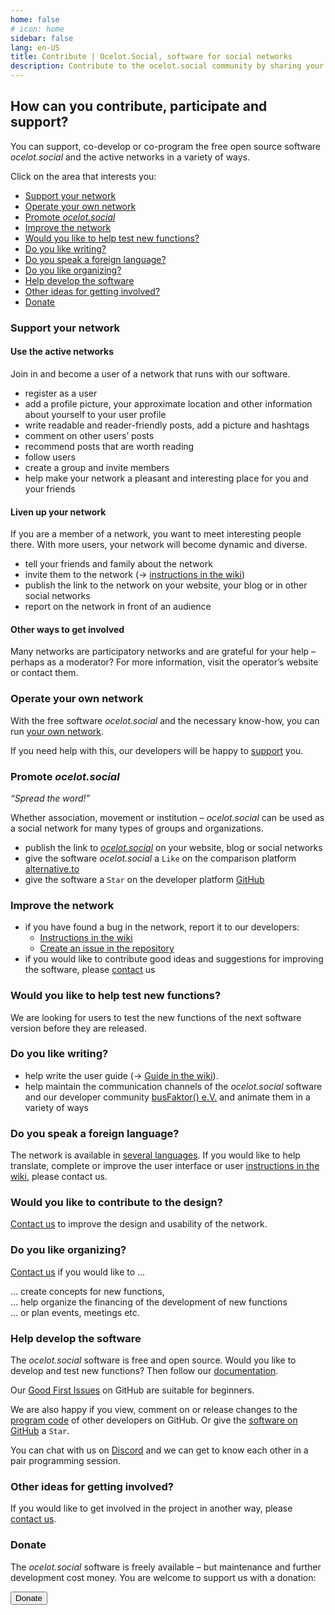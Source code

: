 ```yaml
---
home: false
# icon: home
sidebar: false
lang: en-US
title: Contribute | Ocelot.Social, software for social networks
description: Contribute to the ocelot.social community by sharing your ideas, feedback and suggestions and by enhancing this open source software for social networks.
---
```


## How can you contribute, participate and support?

You can support, co-develop or co-program the free open source software *ocelot.social* and the active networks in a variety of ways.

Click on the area that interests you:

- [Support your network](#support-your-network)
- [Operate your own network](#operate-your-own-network)
- [Promote *ocelot.social*](#promote-ocelot-social)
- [Improve the network](#improve-the-network)
- [Would you like to help test new functions?](#would-you-like-to-help-test-new-functions)
- [Do you like writing?](#do-you-like-writing)
- [Do you speak a foreign language?](#do-you-speak-a-foreign-language)
- [Do you like organizing?](#do-you-like-organizing)
- [Help develop the software](#help-develop-the-software)
- [Other ideas for getting involved?](#other-ideas-for-getting-involved)
- [Donate](#donate)

### Support your network

#### Use the active networks

Join in and become a user of a network that runs with our software.

- register as a user
- add a profile picture, your approximate location and other information about yourself to your user profile
- write readable and reader-friendly posts, add a picture and hashtags
- comment on other users’ posts
- recommend posts that are worth reading
- follow users
- create a group and invite members
- help make your network a pleasant and interesting place for you and your friends

#### Liven up your network

If you are a member of a network, you want to meet interesting people there.
With more users, your network will become dynamic and diverse.

- tell your friends and family about the network
- invite them to the network (→ [instructions in the wiki](https://github.com/Ocelot-Social-Community/Ocelot-Social/wiki/en:Invitations))
- publish the link to the network on your website, your blog or in other social networks
- report on the network in front of an audience

#### Other ways to get involved

Many networks are participatory networks and are grateful for your help – perhaps as a moderator?
For more information, visit the operator’s website or contact them.

### Operate your own network

With the free software *ocelot.social* and the necessary know-how, you can run [your own network](/en/get-started/).

If you need help with this, our developers will be happy to [support](/en/contact/) you.

### Promote *ocelot.social*

<!-- markdownlint-disable-next-line no-emphasis-as-heading -->
*“Spread the word!”*

Whether association, movement or institution – *ocelot.social* can be used as a social network for many types of groups and organizations.

- publish the link to [*ocelot.social*](https://ocelot.social) on your website, blog or social networks
- give the software *ocelot.social* a `Like` on the comparison platform [alternative.to](https://alternativeto.net/software/ocelot-social/about/)
- give the software a `Star` on the developer platform [GitHub](https://github.com/Ocelot-Social-Community/Ocelot-Social)

### Improve the network

- if you have found a bug in the network, report it to our developers:
  - [Instructions in the wiki](https://github.com/Ocelot-Social-Community/Ocelot-Social/wiki/en:FAQ#how-can-i-report-a-bug)
  - [Create an issue in the repository](https://github.com/Ocelot-Social-Community/Ocelot-Social/issues/new/choose)
- if you would like to contribute good ideas and suggestions for improving the software, please [contact](/en/contact/) us

### Would you like to help test new functions?

We are looking for users to test the new functions of the next software version before they are released.

### Do you like writing?

- help write the user guide (→ [Guide in the wiki](https://github.com/Ocelot-Social-Community/Ocelot-Social/wiki/en:Wiki:Editor's-Guide)).
- help maintain the communication channels of the *ocelot.social* software and our developer community [busFaktor() e.V.](https://busfaktor.org/en/) and animate them in a variety of ways

### Do you speak a foreign language?

The network is available in [several languages](/en/features/#languages). If you would like to help translate, complete or improve the user interface or user [instructions in the wiki](https://github.com/Ocelot-Social-Community/Ocelot-Social/wiki/en:Wiki:Editor's-Guide), please contact us.

### Would you like to contribute to the design?

[Contact us](/en/contact/) to improve the design and usability of the network.

### Do you like organizing?

[Contact us](/en/contact/) if you would like to …

… create concepts for new functions,  
… help organize the financing of the development of new functions  
… or plan events, meetings etc.

### Help develop the software

The *ocelot.social* software is free and open source.
Would you like to develop and test new functions?
Then follow our [documentation](https://docs.ocelot.social/CONTRIBUTING.html).

Our [Good First Issues](https://github.com/Ocelot-Social-Community/Ocelot-Social/labels/good%20first%20issue) on GitHub are suitable for beginners.

We are also happy if you view, comment on or release changes to the [program code](https://github.com/Ocelot-Social-Community/Ocelot-Social/pulls) of other developers on GitHub.
Or give the [software on GitHub](https://github.com/Ocelot-Social-Community/Ocelot-Social) a `Star`.

You can chat with us on [Discord](https://discord.gg/AJSX9DCSUA) and we can get to know each other in a pair programming session.

### Other ideas for getting involved?

If you would like to get involved in the project in another way, please [contact us](/en/contact/).

### Donate

The *ocelot.social* software is freely available – but maintenance and further development cost money.
You are welcome to support us with a donation:

<!-- markdownlint-disable MD033 -->
<a href="/en/donate/">
  <Button class="donate-button">
    Donate
  </Button>
</a>
<!-- markdownlint-enable MD033 -->
